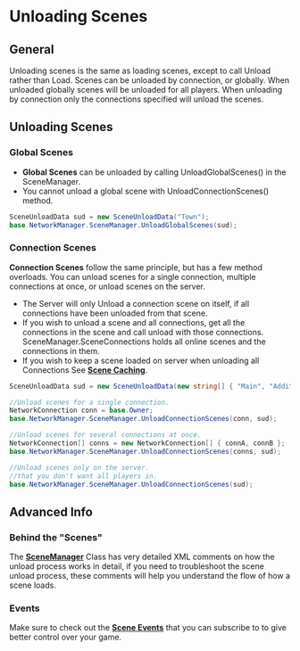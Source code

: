 # Unloading Scenes

## General

Unloading scenes is the same as loading scenes, except to call Unload rather than Load. Scenes can be unloaded by connection, or globally. When unloaded globally scenes will be unloaded for all players. When unloading by connection only the connections specified will unload the scenes.

## Unloading Scenes

### Global Scenes

* **Global Scenes** can be unloaded by calling UnloadGlobalScenes() in the SceneManager.
* You cannot unload a global scene with UnloadConnectionScenes() method.

```csharp
SceneUnloadData sud = new SceneUnloadData("Town");
base.NetworkManager.SceneManager.UnloadGlobalScenes(sud);
```

### Connection Scenes

**Connection Scenes** follow the same principle, but has a few method overloads. You can unload scenes for a single connection, multiple connections at once, or unload scenes on the server.

* The Server will only Unload a connection scene on itself, if all connections have been unloaded from that scene.
* If you wish to unload a scene and all connections, get all the connections in the scene and call unload with those connections. SceneManager.SceneConnections holds all online scenes and the connections in them.
* If you wish to keep a scene loaded on server when unloading all Connections See [**Scene Caching**](scene-caching.md).

```csharp
SceneUnloadData sud = new SceneUnloadData(new string[] { "Main", "Additive") });

//Unload scenes for a single connection.
NetworkConnection conn = base.Owner;
base.NetworkManager.SceneManager.UnloadConnectionScenes(conn, sud);

//Unload scenes for several connections at once.
NetworkConnection[] conns = new NetworkConnection[] { connA, connB };
base.NetworkManager.SceneManager.UnloadConnectionScenes(conns, sud);

//Unload scenes only on the server.
//that you don't want all players in.
base.NetworkManager.SceneManager.UnloadConnectionScenes(sud);
```

## Advanced Info

### Behind the "Scenes"

The [**SceneManager**](../../../fishnet-building-blocks/components/managers/scenemanager.md) Class has very detailed XML comments on how the unload process works in detail, if you need to troubleshoot the scene unload process, these comments will help you understand the flow of how a scene loads.

### Events

Make sure to check out the [**Scene Events**](scene-events.md) that you can subscribe to to give better control over your game.

